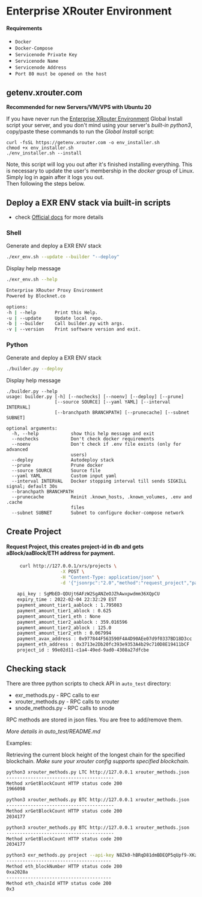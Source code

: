 # Enterprise XRouter Environment 
#### Requirements
- `Docker`
- `Docker-Compose`
- `Servicenode Private Key`
- `Servicenode Name`
- `Servicenode Address`
- `Port 80 must be opened on the host`

## getenv.xrouter.com
**Recommended for new Servers/VM/VPS with Ubuntu 20**

If you have never run the  [Enterprise XRouter Environment](https://docs.blocknet.co/resources/glossary/#enterprise-xrouter)  Global Install script your server, and you don't mind using your server's  _built-in python3_, copy/paste these commands to run the  _Global Install_  script:
```
curl -fsSL https://getenv.xrouter.com -o env_installer.sh
chmod +x env_installer.sh
./env_installer.sh --install 
```
Note, this script will log you out after it's finished installing everything. This is necessary to update the user's membership in the _docker_ group of Linux. Simply log in again after it logs you out.  
Then following the steps below.

## Deploy a EXR ENV stack via built-in scripts
* check [Official docs](https://docs.blocknet.co/service-nodes/setup/#auto-deploy-service-node) for more details

### Shell
Generate and deploy a EXR ENV stack
```bash
./exr_env.sh --update --builder "--deploy"
```
Display help message
```bash
./exr_env.sh --help

Enterprise XRouter Proxy Environment
Powered by Blocknet.co

options:
-h | --help       Print this Help.
-u | --update     Update local repo.
-b | --builder    Call builder.py with args.
-v | --version    Print software version and exit.
```
### Python
Generate and deploy a EXR ENV stack
```bash
./builder.py --deploy
```
Display help message
```
./builder.py --help
usage: builder.py [-h] [--nochecks] [--noenv] [--deploy] [--prune]
                  [--source SOURCE] [--yaml YAML] [--interval INTERVAL]
                  [--branchpath BRANCHPATH] [--prunecache] [--subnet SUBNET]

optional arguments:
  -h, --help            show this help message and exit
  --nochecks            Don't check docker requirements
  --noenv               Don't check if .env file exists (only for advanced
                        users)
  --deploy              Autodeploy stack
  --prune               Prune docker
  --source SOURCE       Source file
  --yaml YAML           Custom input yaml
  --interval INTERVAL   Docker stopping interval till sends SIGKILL signal; default 30s
  --branchpath BRANCHPATH
  --prunecache          Reinit .known_hosts, .known_volumes, .env and .cache
                        files
  --subnet SUBNET       Subnet to configure docker-compose network 
```


## Create Project
 #### Request Project, this creates project-id in db and gets aBlock/aaBlock/ETH address for payment.

```bash
     curl http://127.0.0.1/xrs/projects \
                    -X POST \
                    -H "Content-Type: application/json" \
                    -d '{"jsonrpc":"2.0","method":"request_project","params": [],"id":1}'
                    
    api_key : SgMbED-QDUjt6AFzW2SgANZeOJZhAwxpwdmm36XQpCU
    expiry_time : 2022-02-04 22:32:29 EST
    payment_amount_tier1_aablock : 1.795083
    payment_amount_tier1_ablock : 0.625
    payment_amount_tier1_eth : None
    payment_amount_tier2_aablock : 359.016596
    payment_amount_tier2_ablock : 125.0
    payment_amount_tier2_eth : 0.067994
    payment_avax_address : 0x977844F563590F4A4D90AEe07d9f0337BD18D3cc
    payment_eth_address : 0x3713e2Db20fc393e9353A4b29c710D8E19411bCF
    project_id : 99e02d11-c1a4-49ed-9ad0-4308a27dfcbe

```

## Checking stack

There are three python scripts to check API in `auto_test` directory:

- exr_methods.py - RPC calls to exr
- xrouter_methods.py - RPC calls to xrouter
- snode_methods.py - RPC calls to snode 

RPC methods are stored in json files. You are free to add/remove them. 

_More details in auto_test/README.md_

Examples: 

Retrieving the current block height of the longest chain for the specified blockchain.
_Make sure your xrouter config supports specified blockchain._ 
```bash 
python3 xrouter_methods.py LTC http://127.0.0.1 xrouter_methods.json 
----------------------------------------
Method xrGetBlockCount HTTP status code 200
1966098

python3 xrouter_methods.py BTC http://127.0.0.1 xrouter_methods.json 
----------------------------------------
Method xrGetBlockCount HTTP status code 200
2034177

python3 xrouter_methods.py BTC http://127.0.0.1 xrouter_methods.json 
----------------------------------------
Method xrGetBlockCount HTTP status code 200
2034177

python3 exr_methods.py project --api-key N8Zk0-hBRqD81dmBDEQP5qUpf9-XKz5eVPcstPkr8C0 --project-id 6228e1ed-1c78-40ca-9813-421d0fdfbfcf  http://127.0.0.1 exr_methods.json
---------------------------------------
Method eth_blockNumber HTTP status code 200
0xa2028a
---------------------------------------
Method eth_chainId HTTP status code 200
0x3
```